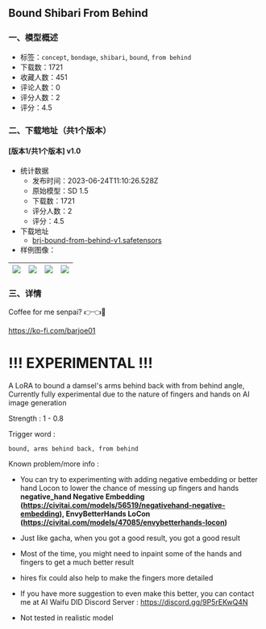 ## Bound Shibari From Behind
### 一、模型概述

- 标签：`concept`, `bondage`, `shibari`, `bound`, `from behind`
- 下载数：1721
- 收藏人数：451
- 评论人数：0
- 评分人数：2
- 评分：4.5

### 二、下载地址（共1个版本）

#### [版本1/共1个版本] v1.0

- 统计数据
  - 发布时间：2023-06-24T11:10:26.528Z
  - 原始模型：SD 1.5
  - 下载数：1721
  - 评分人数：2
  - 评分：4.5
- 下载地址
  - [brj-bound-from-behind-v1.safetensors](https://civitai.com/api/download/models/102784)
- 样例图像：

| <img src="https://image.civitai.com/xG1nkqKTMzGDvpLrqFT7WA/298d0112-58d2-45fc-8c6b-1c59bedcd732/width=450/1268104.jpeg" /> | <img src="https://image.civitai.com/xG1nkqKTMzGDvpLrqFT7WA/ed79394d-1532-4451-8fe0-dbc706bc9fd1/width=450/1268114.jpeg" /> | <img src="https://image.civitai.com/xG1nkqKTMzGDvpLrqFT7WA/4b643a6b-5595-4967-939e-34dcfb588e3b/width=450/1268186.jpeg" /> | <img src="https://image.civitai.com/xG1nkqKTMzGDvpLrqFT7WA/3ade7739-8d6d-461f-8387-47840653c159/width=450/1268533.jpeg" /> |
| ---- | ---- | ---- | ---- |


### 三、详情
<p>Coffee for me senpai? 👉👈🥹</p><p><a target="_blank" rel="ugc" href="https://ko-fi.com/barjoe01">https://ko-fi.com/barjoe01</a></p><p></p><h1 id="heading-669"><strong>!!! EXPERIMENTAL !!!</strong></h1><p></p><p>A LoRA to bound a damsel's arms behind back with from behind angle, Currently fully experimental due to the nature of fingers and hands on AI image generation</p><p></p><p>Strength : 1 - 0.8</p><p></p><p>Trigger word :</p><pre><code>bound, arms behind back, from behind</code></pre><p></p><p>Known problem/more info :</p><ul><li><p>You can try to experimenting with adding negative embedding or better hand Locon to lower the chance of messing up fingers and hands <strong>negative_hand Negative Embedding (</strong><a target="_blank" rel="ugc" href="https://civitai.com/models/56519/negativehand-negative-embedding"><strong>https://civitai.com/models/56519/negativehand-negative-embedding</strong></a><strong>), EnvyBetterHands LoCon (</strong><a target="_blank" rel="ugc" href="https://civitai.com/models/47085/envybetterhands-locon"><strong>https://civitai.com/models/47085/envybetterhands-locon</strong></a><strong>)</strong></p></li><li><p>Just like gacha, when you got a good result, you got a good result</p></li><li><p>Most of the time, you might need to inpaint some of the hands and fingers to get a much better result</p></li><li><p>hires fix could also help to make the fingers more detailed</p></li><li><p>If you have more suggestion to even make this better, you can contact me at AI Waifu DID Discord Server : <a target="_blank" rel="ugc" href="https://discord.gg/9P5rEKwQ4N">https://discord.gg/9P5rEKwQ4N</a></p></li><li><p>Not tested in realistic model</p></li></ul>